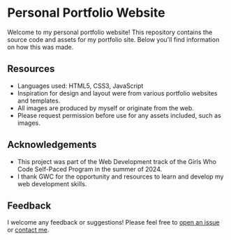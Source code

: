# Personal Portfolio Website
 
Welcome to my personal portfolio website! This repository contains the source code and assets for my portfolio site. Below you'll find information on how this was made.

## Resources

- Languages used: HTML5, CSS3, JavaScript
- Inspiration for design and layout were from various portfolio websites and templates.
- All images are produced by myself or originate from the web.
- Please request permission before use for any assets included, such as images.

## Acknowledgements

- This project was part of the Web Development track of the Girls Who Code Self-Paced Program in the summer of 2024.
- I thank GWC for the opportunity and resources to learn and develop my web development skills.

## Feedback
 
I welcome any feedback or suggestions! Please feel free to [open an issue](https://github.com/tanishkagl/tanishkagl.github.io/issues) or [contact me](mailto:tanishkagl31@gmail.com).
 

